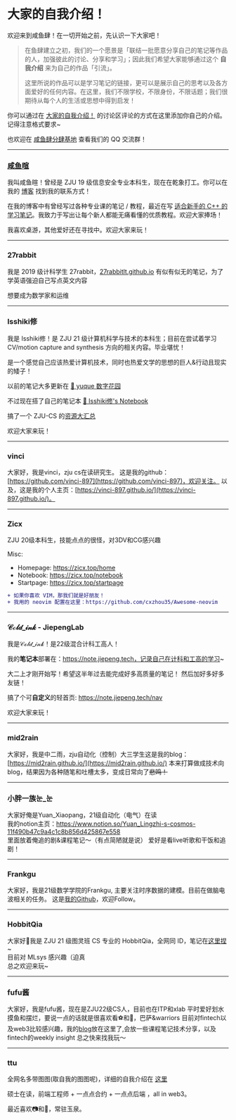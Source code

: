 # 大家的自我介绍！

欢迎来到咸鱼肆！在一切开始之前，先认识一下大家吧！

> 在鱼肆建立之初，我们的一个愿景是「联结一批愿意分享自己的笔记等作品的人，加强彼此的讨论、分享和学习」；因此我们希望大家能够通过这个 **自我介绍** 来为自己的作品「引流」。
> 
> 这里所说的作品可以是学习笔记的链接，更可以是展示自己的思考以及各方面爱好的任何内容。在这里，我们不限学校，不限身份，不限话题；我们很期待从每个人的生活或思想中得到启发！

你可以通过在 [大家的自我介绍！](https://github.com/orgs/SaltyfishShop/discussions/5) 的讨论区评论的方式在这里添加你自己的介绍。记得注意格式要求~

也欢迎在 [咸鱼肆分肆基地](https://github.com/orgs/SaltyfishShop/discussions/2) 查看我们的 QQ 交流群！

---

### [咸鱼暄](https://xuan-insr.github.io/)

我叫咸鱼暄！曾经是 ZJU 19 级信息安全专业本科生，现在在乾象打工。你可以在我的 [博客](https://xuan-insr.github.io/) 找到我的联系方式！

在我的博客中有曾经写过各种专业课的笔记 / 教程，最近在写 [适合新手的 C++ 的学习笔记](https://xuan-insr.github.io/cpp/cpp_restart/)。我致力于写出让每个新人都能无痛看懂的优质教程。欢迎大家捧场！

我喜欢桌游，其他爱好还在寻找中。欢迎大家来玩！

---

### 27rabbit
我是 2019 级计科学生 27rabbit，[27rabbitlt.github.io](https://27rabbitlt.github.io/) 有似有似无的笔记，为了学英语强迫自己写点英文内容

想要成为数学家和运维

---

### Isshiki修

我是 Isshiki修！是 ZJU 21 级计算机科学与技术的本科生；目前在尝试着学习 CV/motion capture and synthesis 方向的相关内容。毕业堪忧！

是一个感觉自己应该热爱计算机技术，同时也热爱文学的思想的巨人&行动且现实的矮子！
 
以前的笔记大多更新在 [💩 yuque 数字花园](https://www.yuque.com/isshikixiu)

不过现在搭了自己的笔记本 [🔋 Isshiki修's Notebook](https://note.isshikih.top/)

搞了一个 ZJU-CS 的[资源大汇总](https://isshikihugh.github.io/zju-cs-asio/)

欢迎大家来玩！

---

### vinci
大家好，我是vinci，zju cs在读研究生。
这是我的github：[https://github.com/vinci-897](https://github.com/vinci-897)，欢迎关注。
以及，这是我的个人主页：[https://vinci-897.github.io/](https://vinci-897.github.io/)。

---

### Zicx

ZJU 20级本科生，技能点点的很怪，对3DV和CG感兴趣

Misc:
- Homepage: https://zicx.top/home
- Notebook: https://zicx.top/notebook
- Startpage: https://zicx.top/startpage

```diff
+ 如果你喜欢 VIM，那我们就是好朋友！
+ 我用的 neovim 配置在这里：https://github.com/cxzhou35/Awesome-neovim
```

---

### 𝒞ℴ𝓁𝒹_𝒾𝓃𝓀 - JiepengLab

我是𝒞ℴ𝓁𝒹_𝒾𝓃𝓀！是22级混合计科工高人！

我的**笔记本**部署在：https://note.jiepeng.tech，记录自己在计科和工高的学习~

大二上才刚开始写！希望这半年过去能完成好多高质量的笔记！
然后加好多好多友链！

搞了个可**自定义**的轻首页: https://note.jiepeng.tech/nav

欢迎大家来玩！



---

### mid2rain
大家好，我是中二雨，zju自动化（控制）大三学生这是我的blog：[https://mid2rain.github.io/](https://mid2rain.github.io/)
本来打算做成技术向blog，结果因为各种随笔和吐槽太多，变成日常向了~~悲鸣！~~

---

### 小胖一族눈_눈
大家好俺是Yuan_Xiaopang，21级自动化（电气）在读\
我的notion主页：https://www.notion.so/Yuan_Lingzhi-s-cosmos-11f490b47c9a4c1c8b856d425867e558
\
里面放着俺追的剧&课程笔记～（有点简陋就是说）
爱好是看live听歌和干饭和追剧！

---

### Frankgu

大家好，我是21级数学学院的Frankgu, 主要关注时序数据的建模。目前在做脑电波相关的任务。
这是[我的Github](https://github.com/Frankgu3528)，欢迎Follow。


---

### HobbitQia

大家好👋我是 ZJU 21 级图灵班 CS 专业的 HobbitQia，全网同 ID，笔记在[这里捏](https://note.hobbitqia.cc/)~  
目前对 MLsys 感兴趣（迫真  
总之欢迎来玩~


---

### fufu酱

大家好，我是fufu酱，现在是ZJU22级CS人，目前也在ITP和xlab
平时爱好划水摸鱼和摆烂，要说一点的话就是很喜欢看⚽️和🏀，巴萨&warriors
目前对fintech以及web3比较感兴趣，我的[blog](https://notion-next-six-rouge.vercel.app/)放在这里了,会放一些课程笔记技术分享，以及fintech的weekly insight
总之快来找我玩～



---

### ttu

全网名多带图图(取自我的图图呢)，详细的自我介绍在 [这里](https://dreamerryao.wiki/about)

硕士在读，前端工程师 + 一点点合约 + 一点点后端 ，all in web3。

最近喜欢📷和🏸️，常驻玉泉。
